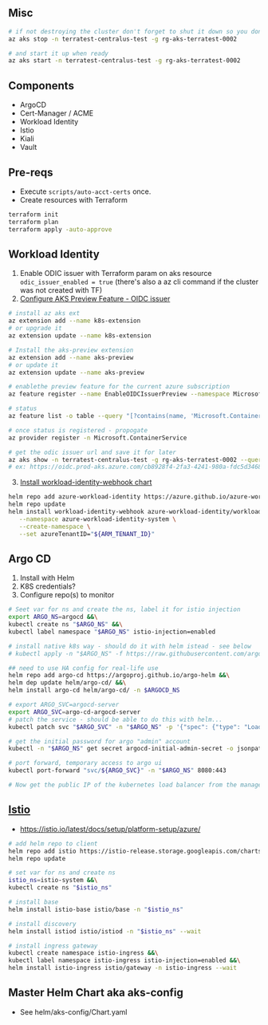 ## Misc
```bash
# if not destroying the cluster don't forget to shut it down so you don't burn the monthly azure credit :/
az aks stop -n terratest-centralus-test -g rg-aks-terratest-0002

# and start it up when ready
az aks start -n terratest-centralus-test -g rg-aks-terratest-0002
```

## Components
* ArgoCD
* Cert-Manager / ACME
* Workload Identity
* Istio
* Kiali
* Vault

## Pre-reqs
* Execute `scripts/auto-acct-certs` once.
* Create resources with Terraform
```bash
terraform init
terraform plan
terraform apply -auto-approve
```

## Workload Identity

1. Enable ODIC issuer with Terraform param on aks resource `odic_issuer_enabled = true` (there's also a az cli command if the cluster was not created with TF)
2. [Configure AKS Preview Feature - OIDC issuer](https://docs.microsoft.com/en-us/azure/aks/cluster-configuration#oidc-issuer-preview)
```bash
# install az aks ext
az extension add --name k8s-extension
# or upgrade it
az extension update --name k8s-extension

# Install the aks-preview extension
az extension add --name aks-preview
# or update it
az extension update --name aks-preview

# enablethe preview feature for the current azure subscription
az feature register --name EnableOIDCIssuerPreview --namespace Microsoft.ContainerService

# status
az feature list -o table --query "[?contains(name, 'Microsoft.ContainerService/EnableOIDCIssuerPreview')].{Name:name,State:properties.state}"

# once status is registered - propogate
az provider register -n Microsoft.ContainerService

# get the odic issuer url and save it for later
az aks show -n terratest-centralus-test -g rg-aks-terratest-0002 --query "oidcIssuerProfile.issuerUrl" -otsv
# ex: https://oidc.prod-aks.azure.com/cb8928f4-2fa3-4241-980a-fdc5d3468b19/
```
3. [Install workload-identity-webhook chart](https://azure.github.io/azure-workload-identity/docs/installation/mutating-admission-webhook.html#helm-3-recommended)
```bash
helm repo add azure-workload-identity https://azure.github.io/azure-workload-identity/charts
helm repo update
helm install workload-identity-webhook azure-workload-identity/workload-identity-webhook \
   --namespace azure-workload-identity-system \
   --create-namespace \
   --set azureTenantID="${ARM_TENANT_ID}"
```

## Argo CD
1. Install with Helm
2. K8S credentials?
3. Configure repo(s) to monitor

```bash
# Seet var for ns and create the ns, label it for istio injection
export ARGO_NS=argocd &&\
kubectl create ns "$ARGO_NS" &&\
kubectl label namespace "$ARGO_NS" istio-injection=enabled 

# install native k8s way - should do it with helm istead - see below
# kubectl apply -n "$ARGO_NS" -f https://raw.githubusercontent.com/argoproj/argo-cd/stable/manifests/install.yaml

## need to use HA config for real-life use
helm repo add argo-cd https://argoproj.github.io/argo-helm &&\
helm dep update helm/argo-cd/ &&\
helm install argo-cd helm/argo-cd/ -n $ARGOCD_NS

# export ARGO_SVC=argocd-server
export ARGO_SVC=argo-cd-argocd-server
# patch the service - should be able to do this with helm...
kubectl patch svc "$ARGO_SVC" -n "$ARGO_NS" -p '{"spec": {"type": "LoadBalancer"}}'

# get the initial password for argo "admin" account
kubectl -n "$ARGO_NS" get secret argocd-initial-admin-secret -o jsonpath="{.data.password}" | base64 -d; echo

# port forward, temporary access to argo ui
kubectl port-forward "svc/${ARGO_SVC}" -n "$ARGO_NS" 8080:443

# Now get the public IP of the kubernetes load balancer from the managed cluster resource group in Azure - view in browser, login with admin and the password from the secret above

```

## [Istio](https://istio.io/latest/docs/setup/install/helm/)
* https://istio.io/latest/docs/setup/platform-setup/azure/
```bash
# add helm repo to client
helm repo add istio https://istio-release.storage.googleapis.com/charts &&\
helm repo update

# set var for ns and create ns
istio_ns=istio-system &&\
kubectl create ns "$istio_ns"

# install base
helm install istio-base istio/base -n "$istio_ns"

# install discovery
helm install istiod istio/istiod -n "$istio_ns" --wait

# install ingress gateway
kubectl create namespace istio-ingress &&\
kubectl label namespace istio-ingress istio-injection=enabled &&\
helm install istio-ingress istio/gateway -n istio-ingress --wait


```

## Master Helm Chart aka aks-config
* See helm/aks-config/Chart.yaml